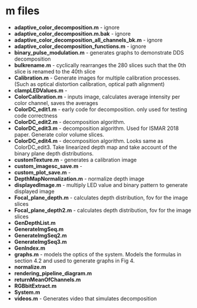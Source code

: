 # m files

- **adaptive_color_decomposition.m** - ignore
- **adaptive_color_decomposition.m.bak** - ignore
- **adaptive_color_decomposition_all_channels_bk.m** - ignore
- **adaptive_color_decomposition_functions.m** - ignore
- **binary_pulse_modulation.m** - generates graphs to demonstrate DDS decomposition
- **bulkrename.m** - cyclically rearranges the 280 slices such that the 0th slice is renamed to the 40th slice
- **Calibration.m** - Generate images for multiple calibration processes. (Such as optical distortion calibration, optical path alignment)
- **clampLEDValues.m** - 
- **ColorCalibration.m** - inputs image, calculates average intensity per color channel, saves the averages
- **ColorDC_edit1.m** - early code for decomposition. only used for testing code correctness
- **ColorDC_edit2.m** - decomposition algorithm.
- **ColorDC_edit3.m** - decomposition algorithm.  Used for ISMAR 2018 paper. Generate color volume slices.  
- **ColorDC_edit4.m** - decomposition algorithm. Looks same as ColorDC_edit3. Take linearized depth map and take account of the binary plane depth distributions.  
- **customTexture.m** - generates a calibration image
- **custom_imagesc_save.m** - 
- **custom_plot_save.m** - 
- **DepthMapNormalization.m** - normalize depth image
- **displayedImage.m** - multiply LED value and binary pattern to generate displayed image
- **Focal_plane_depth.m** - calculates depth distribution, fov for the image slices
- **Focal_plane_depth2.m** - calculates depth distribution, fov for the image slices
- **GenDepthList.m**
- **GenerateImgSeq.m** 
- **GenerateImgSeq2.m**
- **GenerateImgSeq3.m**
- **GenIndex.m**
- **graphs.m** - models the optics of the system. Models the formulas in section 4.2 and used to generate graphs in Fig 4. 
- **normalize.m**
- **rendering_pipeline_diagram.m**
- **returnMeanOfChannels.m**
- **RGBbitExtract.m**
- **System.m**
- **videos.m** - Generates video that simulates decomposition
